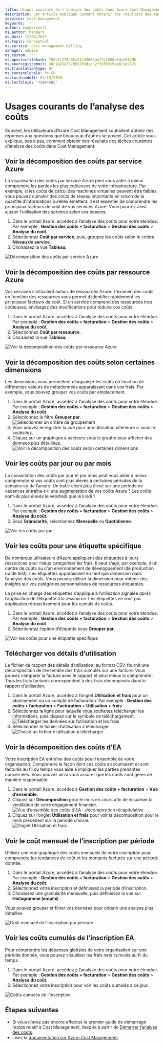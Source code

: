 ```yaml
---
title: Usages courants de l’analyse des coûts dans Azure Cost Management
description: Cet article explique comment obtenir des résultats des tâches courantes d’analyse des coûts dans Azure Cost Management.
services: cost-management
keywords: ''
author: bandersmsft
ms.author: banders
ms.date: 12/04/2019
ms.topic: conceptual
ms.service: cost-management-billing
manager: adwise
ms.custom: ''
ms.openlocfilehash: 756e2f275a92a31a99604aaf7ef880bfdce8149b
ms.sourcegitcommit: 3dc1a23a7570552f0d1cc2ffdfb915ea871e257c
ms.translationtype: HT
ms.contentlocale: fr-FR
ms.lasthandoff: 01/15/2020
ms.locfileid: "75984585"
---
```

# <a name="common-cost-analysis-uses"></a>Usages courants de l’analyse des coûts

Souvent, les utilisateurs d’Azure Cost Management souhaitent obtenir des réponses aux questions que beaucoup d’autres se posent. Cet article vous explique, pas à pas, comment obtenir des résultats des tâches courantes d’analyse des coûts dans Cost Management.

## <a name="view-cost-breakdown-by-azure-service"></a>Voir la décomposition des coûts par service Azure

La visualisation des coûts par service Azure peut vous aider à mieux comprendre les parties les plus coûteuses de votre infrastructure. Par exemple, si les coûts de calcul des machines virtuelles peuvent être faibles, vous pouvez cumuler des coûts de réseau importants en raison de la quantité d’informations qu’elles émettent. Il est essentiel de comprendre les principaux facteurs de coût de vos services Azure. Vous pourrez ainsi ajuster l’utilisation des services selon vos besoins.

1. Dans le portail Azure, accédez à l’analyse des coûts pour votre étendue. Par exemple :  **Gestion des coûts + facturation** > **Gestion des coûts** > **Analyse du coût**.
1. Sélectionnez **Coût par service**, puis, groupez les coûts selon le critère **Niveau de service**.
1. Choisissez la vue **Tableau**.

![Décomposition des coûts par service Azure](./media/cost-analysis-common-uses/breakdown-by-service.png)

## <a name="view-cost-breakdown-by-azure-resource"></a>Voir la décomposition des coûts par ressource Azure

Vos services s’articulent autour de ressources Azure. L’examen des coûts en fonction des ressources vous permet d’identifier rapidement les principaux facteurs de coût. Si un service comprend des ressources trop coûteuses, envisagez des modifications pour réduire vos coûts.

1. Dans le portail Azure, accédez à l’analyse des coûts pour votre étendue. Par exemple :  **Gestion des coûts + facturation** > **Gestion des coûts** > **Analyse du coût**.
1. Sélectionnez **Coût par ressource**.
1. Choisissez la vue **Tableau**.

![Voir la décomposition des coûts par ressource Azure](./media/cost-analysis-common-uses/cost-by-resource.png)

## <a name="view-cost-breakdown-by-selected-dimensions"></a>Voir la décomposition des coûts selon certaines dimensions

Les dimensions vous permettent d’organiser les coûts en fonction de différentes valeurs de métadonnées apparaissant dans vos frais. Par exemple, vous pouvez grouper vos coûts par emplacement.

1. Dans le portail Azure, accédez à l’analyse des coûts pour votre étendue. Par exemple :  **Gestion des coûts + facturation** > **Gestion des coûts** > **Analyse du coût**.
1. Sélectionnez le filtre **Grouper par**.  
    ![Sélectionner un critère de groupement](./media/cost-analysis-common-uses/group-by.png)
1. Vous pouvez enregistrer la vue pour une utilisation ultérieure si vous le souhaitez.
1. Cliquez sur un graphique à secteurs sous le graphe pour afficher des données plus détaillées.  
    ![Voir la décomposition des coûts selon certaines dimensions](./media/cost-analysis-common-uses/drill-down.png)

## <a name="view-costs-per-day-or-by-month"></a>Voir les coûts par jour ou par mois

La consultation des coûts par jour et par mois peut vous aider à mieux comprendre si vos coûts sont plus élevés à certaines périodes de la semaine ou de l’année. Un trafic client plus élevé sur une période de vacances entraîne-t-il une augmentation de vos coûts Azure ? Les coûts sont-ils plus élevés le vendredi que le lundi ?

1. Dans le portail Azure, accédez à l’analyse des coûts pour votre étendue. Par exemple :  **Gestion des coûts + facturation** > **Gestion des coûts** > **Analyse du coût**.
1. Sous **Granularité**, sélectionnez **Mensuelle** ou **Quotidienne**.

![Voir les coûts par jour](./media/cost-analysis-common-uses/daily-granularity.png)

## <a name="view-costs-for-a-specific-tag"></a>Voir les coûts pour une étiquette spécifique

De nombreux utilisateurs d’Azure appliquent des étiquettes à leurs ressources pour mieux catégoriser les frais. Il peut s’agir, par exemple, d’un centre de coûts ou d’un environnement de développement (de production ou de test). Les étiquettes apparaissent en tant que dimension dans l’analyse des coûts. Vous pouvez utiliser la dimension pour obtenir des insights sur vos catégories personnalisées de ressources étiquetées.

La prise en charge des étiquettes s’applique à l’utilisation signalée *après* l’application de l’étiquette à la ressource. Les étiquettes ne sont pas appliquées rétroactivement pour les cumuls de coûts.

1. Dans le portail Azure, accédez à l’analyse des coûts pour votre étendue. Par exemple :  **Gestion des coûts + facturation** > **Gestion des coûts** > **Analyse du coût**.
1. Sélectionnez l’option d’étiquette sous **Grouper par**.

![Voir les coûts pour une étiquette spécifique](./media/cost-analysis-common-uses/tag.png)

## <a name="download-your-usage-details"></a>Télécharger vos détails d’utilisation

Le fichier de rapport des détails d’utilisation, au format CSV, fournit une décomposition de l’ensemble des frais cumulés sur une facture. Vous pouvez comparer la facture avec le rapport et ainsi mieux la comprendre. Tous les frais facturés correspondent à des frais décomposés dans le rapport d’utilisation.

1. Dans le portail Azure, accédez à l’onglet **Utilisation et frais** pour un abonnement ou un compte de facturation. Par exemple :  **Gestion des coûts + facturation** > **Facturation** > **Utilisation + frais**.
1. Sélectionnez la ligne pour laquelle vous souhaitez télécharger les informations, puis cliquez sur le symbole de téléchargement.  
    ![Télécharger les données sur l’utilisation et les frais](./media/cost-analysis-common-uses/download1.png)
1.  Sélectionnez le fichier d’utilisation à télécharger.  
    ![Choisir un fichier d’utilisation à télécharger](./media/cost-analysis-common-uses/download2.png)

## <a name="view-monthly-ea-cost-breakdown"></a>Voir la décomposition des coûts d’EA

Votre inscription EA entraîne des coûts pour l’ensemble de votre organisation. Comprendre la façon dont ces coûts s’accumulent et sont facturés au fil du temps vous aide à impliquer les parties prenantes concernées. Vous pouvez ainsi vous assurer que les coûts sont gérés de manière responsable.

1. Dans le portail Azure, accédez à **Gestion des coûts + facturation** > **Vue d’ensemble**.
1. Cliquez sur **Décomposition** pour le mois en cours afin de visualiser la ventilation de votre engagement financier.  
    ![Vue d’ensemble des coûts d’EA - décomposition récapitulative](./media/cost-analysis-common-uses/breakdown1.png)
1.  Cliquez sur l’onglet **Utilisation et frais** pour voir la décomposition pour le mois précédent sur la période choisie.  
    ![Onglet Utilisation et frais](./media/cost-analysis-common-uses/breakdown2.png)

## <a name="view-enrollment-monthly-cost-by-term"></a>Voir le coût mensuel de l’inscription par période

Utilisez une vue graphique des coûts mensuels de votre inscription pour comprendre les tendances de coût et les montants facturés sur une période donnée.

1. Dans le portail Azure, accédez à l’analyse des coûts pour votre étendue. Par exemple :  **Gestion des coûts + facturation** > **Gestion des coûts** > **Analyse du coût**.
1. Sélectionnez votre inscription et définissez la période d’inscription.
1. Choisissez une granularité mensuelle, puis définissez la vue sur **Histogramme (empilé)** .

Vous pouvez grouper et filtrer vos données pour obtenir une analyse plus détaillée.

![Coût mensuel de l’inscription par période](./media/cost-analysis-common-uses/enrollment-term1.png)

## <a name="view-ea-enrollment-accumulated-costs"></a>Voir les coûts cumulés de l’inscription EA

Pour comprendre les dépenses globales de votre organisation sur une période donnée, vous pouvez visualiser les frais nets cumulés au fil du temps.

1. Dans le portail Azure, accédez à l’analyse des coûts pour votre étendue. Par exemple :  **Gestion des coûts + facturation** > **Gestion des coûts** > **Analyse du coût**.
1. Sélectionnez votre inscription pour voir les coûts cumulés à ce jour.

![Coûts cumulés de l’inscription](./media/cost-analysis-common-uses/cost-analysis-enrollment.png)

## <a name="next-steps"></a>Étapes suivantes
- Si vous n’avez pas encore effectué le premier guide de démarrage rapide relatif à Cost Management, lisez-le à partir de [Démarrer l’analyse des coûts](quick-acm-cost-analysis.md).
- Lisez la [documentation sur Azure Cost Management](../index.yml).
